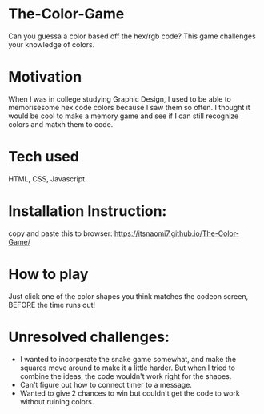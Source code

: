# The-Color-Game

Can you guessa a color based off the hex/rgb code? This game challenges your knowledge of colors.

# Motivation

When I was in college studying Graphic Design, I used to be able to memorisesome hex code colors because I saw them so often. I thought it would be cool to make a memory game and see if I can still recognize colors and matxh them to code. 

# Tech used

HTML, CSS, Javascript.

# Installation Instruction:

copy and paste this to browser: https://itsnaomi7.github.io/The-Color-Game/

# How to play

Just click one of the color shapes you think matches the codeon screen, BEFORE the time runs out! 

# Unresolved challenges:

- I wanted to incorperate the snake game somewhat, and make the squares move around to make it a little harder. But when I tried to combine the ideas, the code wouldn't work right for the shapes. 
- Can't figure out how to connect timer to a message. 
- Wanted to give 2 chances to win but couldn't get the code to work without ruining colors. 
